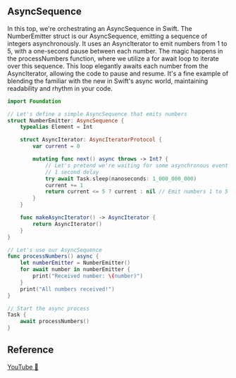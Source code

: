 ## AsyncSequence

In this top, we're orchestrating an AsyncSequence in Swift. The NumberEmitter struct is our AsyncSequence, emitting a sequence of integers asynchronously. It uses an AsyncIterator to emit numbers from 1 to 5, with a one-second pause between each number. The magic happens in the processNumbers function, where we utilize a for await loop to iterate over this sequence. This loop elegantly awaits each number from the AsyncIterator, allowing the code to pause and resume. It's a fine example of blending the familiar with the new in Swift's async world, maintaining readability and rhythm in your code.

```swift
import Foundation

// Let's define a simple AsyncSequence that emits numbers
struct NumberEmitter: AsyncSequence {
    typealias Element = Int

    struct AsyncIterator: AsyncIteratorProtocol {
        var current = 0

        mutating func next() async throws -> Int? {
            // Let's pretend we're waiting for some asynchronous event
            // 1 second delay
            try await Task.sleep(nanoseconds: 1_000_000_000)
            current += 1
            return current <= 5 ? current : nil // Emit numbers 1 to 5
        }
    }

    func makeAsyncIterator() -> AsyncIterator {
        return AsyncIterator()
    }
}

// Let's use our AsyncSequence
func processNumbers() async {
    let numberEmitter = NumberEmitter()
    for await number in numberEmitter {
        print("Received number: \(number)")
    }
    print("All numbers received!")
}

// Start the async process
Task {
    await processNumbers()
}
```

## Reference

[YouTube 👀](https://youtube.com/shorts/Jh_ZtzUiY_E?feature=share)